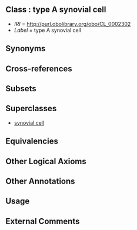 
## Class : type A synovial cell

 * *IRI* = http://purl.obolibrary.org/obo/CL_0002302
 * *Label* = type A synovial cell

## Synonyms


## Cross-references


## Subsets


## Superclasses

 * [synovial cell](../../CL/14/CL_0000214.md)

## Equivalencies


## Other Logical Axioms


## Other Annotations


## Usage


## External Comments

